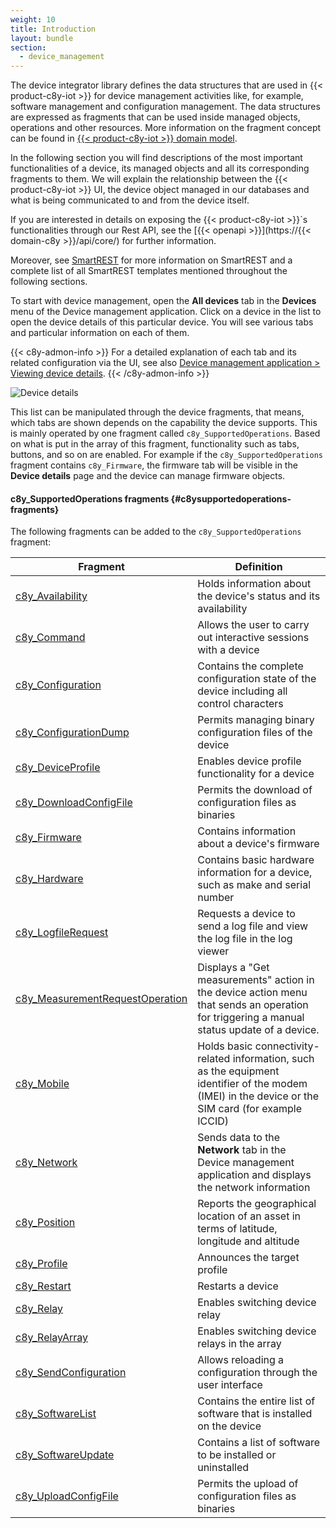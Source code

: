 ```yaml
---
weight: 10
title: Introduction
layout: bundle
section:
  - device_management
---
```


The device integrator library defines the data structures that are used in {{< product-c8y-iot >}} for device management activities like, for example, software management and configuration management. The data structures are expressed as fragments that can be used inside managed objects, operations and other resources. More information on the fragment concept can be found in [{{< product-c8y-iot >}} domain model](/concepts/domain-model/).

In the following section you will find descriptions of the most important functionalities of a device, its managed objects and all its corresponding fragments to them. We will explain the relationship between the {{< product-c8y-iot >}} UI, the device object managed in our databases and what is being communicated to and from the device itself.

If you are interested in details on exposing the {{< product-c8y-iot >}}´s functionalities through our Rest API, see the [{{< openapi >}}](https://{{< domain-c8y >}}/api/core/) for further information.

Moreover, see [SmartREST](/smartrest/smartrest-two) for more information on SmartREST and a complete list of all SmartREST templates mentioned throughout the following sections.

To start with device management, open the **All devices** tab in the **Devices** menu of the Device management application. Click on a device in the list to open the device details of this particular device. You will see various tabs and particular information on each of them.

{{< c8y-admon-info >}}
For a detailed explanation of each tab and its related configuration via the UI, see also [Device management application > Viewing device details](/device-management-application/viewing-device-details).
{{< /c8y-admon-info >}}

![Device details](/images/reference-guide/device-details.png)

This list can be manipulated through the device fragments, that means, which tabs are shown depends on the capability the device supports. This is mainly operated by one fragment called ```c8y_SupportedOperations```. Based on what is put in the array of this fragment, functionality such as tabs, buttons, and so on are enabled. For example if the ```c8y_SupportedOperations``` fragment contains ```c8y_Firmware```, the firmware tab will be visible in the **Device details** page and the device can manage firmware objects.

#### c8y_SupportedOperations fragments {#c8ysupportedoperations-fragments}

The following fragments can be added to the ```c8y_SupportedOperations``` fragment:

<table>
<colgroup>
<col width="25%">
<col width="75%">
</colgroup>
<thead>
<tr>
<th>Fragment</th>
<th>Definition</th>
</tr>
</thead>
<tbody>
<tr>
<td><a href="#device-info">c8y_Availability</a></td>
<td>Holds information about the device's status and its availability</td>
</tr>
<tr>
<td><a href="#reference">c8y_Command</a></td>
<td>Allows the user to carry out interactive sessions with a device</td>
</tr>
<tr>
<td><a href="#configuration">c8y_Configuration</a></td>
<td>Contains the complete configuration state of the device including all control characters</td>
</tr>
<tr>
<td><a href="#legacy-file-based-configuration">c8y_ConfigurationDump</a></td>
<td>Permits managing binary configuration files of the device</td>
</tr>
<tr>
<td><a href="#device-profile">c8y_DeviceProfile</a></td>
<td>Enables device profile functionality for a device</td>
</tr>
<tr>
<td><a href="#install-legacy-configuration">c8y_DownloadConfigFile</a></td>
<td>Permits the download of configuration files as binaries</td>
</tr>
<tr>
<td><a href="#firmware">c8y_Firmware</a></td>
<td>Contains information about a device's firmware</td>
</tr>
<tr>
<td><a href="#hardware-information">c8y_Hardware</a></td>
<td>Contains basic hardware information for a device, such as make and serial number</td>
</tr>
<tr>
<td><a href="#logs">c8y_LogfileRequest</a></td>
<td>Requests a device to send a log file and view the log file in the log viewer</td>
</tr>
<tr>
<td><a href="#measurement-request">c8y_MeasurementRequestOperation</a></td>
<td>Displays a "Get measurements" action in the device action menu that sends an operation for triggering a manual status update of a device.</td>
</tr>
<tr>
<td><a href="#connectivity">c8y_Mobile</a></td>
<td>Holds basic connectivity-related information, such as the equipment identifier of the modem (IMEI) in the device or the SIM card (for example ICCID)</td>
</tr>
<tr>
<td><a href="#network">c8y_Network</a></td>
<td>Sends data to the <strong>Network</strong> tab in the Device management application and displays the network information</td>
</tr>
<tr>
<td><a href="#tracking">c8y_Position</a></td>
<td>Reports the geographical location of an asset in terms of latitude, longitude and altitude</td>
</tr>
<tr>
<td><a href="#device-profile">c8y_Profile</a></td>
<td>Announces the target profile</td>
</tr>
<tr>
<td><a href="#device-restart">c8y_Restart</a></td>
<td>Restarts a device</td>
</tr>
<tr>
<td><a href="#relay">c8y_Relay</a></td>
<td>Enables switching device relay</td>
</tr>
<tr>
<td><a href="#multiple-relays">c8y_RelayArray</a></td>
<td>Enables switching device relays in the array</td>
</tr>
<tr>
<td><a href="#upload-current-text-configuration">c8y_SendConfiguration</a></td>
<td>Allows reloading a configuration through the user interface</td>
</tr>
<tr>
<td><a href="#installed-software">c8y_SoftwareList</a></td>
<td>Contains the entire list of software that is installed on the device</td>
</tr>
<tr>
<td><a href="#software-update">c8y_SoftwareUpdate</a></td>
<td>Contains a list of software to be installed or uninstalled</td>
</tr>
<tr>
<td><a href="#upload-current-legacy-configuration">c8y_UploadConfigFile</a></td>
<td>Permits the upload of configuration files as binaries</td>
</tr>
</tbody>
</table>
